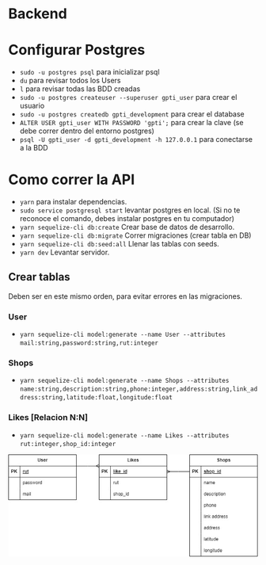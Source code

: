 # Backend


# Configurar Postgres
- `sudo -u postgres psql` para inicializar psql
- `du` para revisar todos los Users 
- `l` para revisar todas las BDD creadas 
- `sudo -u postgres createuser --superuser gpti_user` para crear el usuario 
- `sudo -u postgres createdb gpti_development` para crear el database
- `ALTER USER gpti_user WITH PASSWORD 'gpti';` para crear la clave (se debe correr dentro del entorno postgres)
- `psql -U gpti_user -d gpti_development -h 127.0.0.1` para conectarse a la BDD

# Como correr la API

- `yarn` para instalar dependencias.
- `sudo service postgresql start` levantar postgres en local. (Si no te reconoce el comando, debes instalar postgres en tu computador)
- `yarn sequelize-cli db:create` Crear base de datos de desarrollo.
- `yarn sequelize-cli db:migrate` Correr migraciones (crear tabla en DB)
- `yarn sequelize-cli db:seed:all` Llenar las tablas con seeds.
- `yarn dev` Levantar servidor.

## Crear tablas
Deben ser en este mismo orden, para evitar errores en las migraciones.

### User
- `yarn sequelize-cli model:generate --name User --attributes mail:string,password:string,rut:integer`
### Shops
- `yarn sequelize-cli model:generate --name Shops --attributes name:string,description:string,phone:integer,address:string,link_address:string,latitude:float,longitude:float`
### Likes [Relacion N:N]
- `yarn sequelize-cli model:generate --name Likes --attributes rut:integer,shop_id:integer`

<!-- Colocamos la imagen de assets/GPTI.jpg -->
![GPTI](./assets/GPTI.jpg)